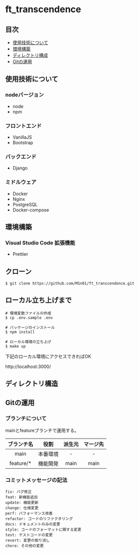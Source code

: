 # ft_transcendence

## 目次

- [使用技術について](#使用技術について)
- [環境構築](#環境構築)
- [ディレクトリ構成](#ディレクトリ構成)
- [Gitの運用](#gitの運用)

## 使用技術について
### nodeバージョン
- node 
- npm 

### フロントエンド
- VanillaJS
- Bootstrap

### バックエンド
- Django

### ミドルウェア
- Docker
- Nginx
- PostgreSQL
- Docker-compose

## 環境構築
### Visual Studio Code 拡張機能
- Prettier

## クローン
```
$ git clone https://github.com/M1n01/ft_transcendence.git
```

## ローカル立ち上げまで
```
# 環境変数ファイルの作成
$ cp .env.sample .env

# パッケージのインストール
$ npm install

# ローカル環境の立ち上げ
$ make up
```

下記のローカル環境にアクセスできればOK

http://localhost:3000/

## ディレクトリ構造

## Gitの運用
### ブランチについて
mainとfeatureブランチで運用する。

|ブランチ名|役割|派生元|マージ先|
|:---:|:---:|:---:|:---:|
|main|本番環境|-|-|
|feature/*|機能開発|main|main|

### コミットメッセージの記法
```
fix: バグ修正
feat: 新機能追加
update: 機能更新
change: 仕様変更
perf: パフォーマンス改善
refactor: コードのリファクタリング
docs: ドキュメントのみの変更
style: コードのフォーマットに関する変更
test: テストコードの変更
revert: 変更の取り消し
chore: その他の変更
```
